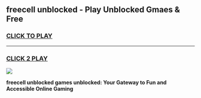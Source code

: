 
## freecell unblocked - Play Unblocked Gmaes & Free
<h3>
<a href="https://news.freeplayer.one?title=freecell_unblocked&ref=16F">CLICK TO PLAY</a></h3>
<hr>

<h3>
<a href="https://news.freeplayer.one?title=freecell_unblocked&ref=16F">CLICK 2 PLAY</a>
  
</h3>

<a href="https://news.freeplayer.one?title=freecell_unblocked&ref=16F/"><img src="https://clearcache.store/games.png"></a>


**freecell unblocked games unblocked: Your Gateway to Fun and Accessible Online Gaming**
